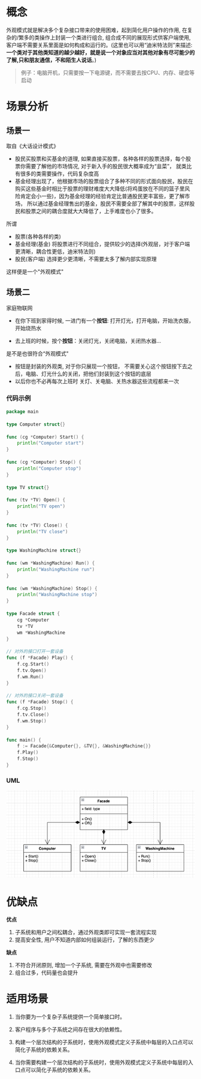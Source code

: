 # 概念

外观模式就是解决多个复杂接口带来的使用困难，起到简化用户操作的作用,  在复杂的/繁多的类操作上封装一个类进行组合, 组合成不同的展现形式供客户端使用, 客户端不需要关系里面是如何构成和运行的。(这里也可以用“迪米特法则”来描述:**一个类对于其他类知道的越少越好，就是说一个对象应当对其他对象有尽可能少的了解,只和朋友通信，不和陌生人说话**。)

> 例子：电脑开机，只需要按一下电源键，而不需要去按CPU、内存、硬盘等启动

# 场景分析

## 场景一

取自《大话设计模式》

- 股民买股票和买基金的道理,  如果直接买股票，各种各样的股票选择，每个股票你需要了解他的市场情况, 对于新入手的股民很大概率成为“韭菜”， 就类比有很多的类需要操作，代码复杂度高
- 基金经理出现了，他根据市场的股票组合了多种不同的形式面向股民，股民在购买这些基金时相比于股票的理财难度大大降低(将鸡蛋放在不同的篮子里风险肯定会小一些)，因为基金经理的经验肯定比普通股民更丰富些，更了解市场， 所以通过基金经理售出的基金，股民不需要全部了解其中的股票，这样股民和股票之间的耦合度就大大降低了，上手难度也小了很多。

所谓

- 股票(各种各样的类)
- 基金经理(基金) 将股票进行不同组合，提供较少的选择(外观层，对于客户端更清晰，耦合性更低，迪米特法则)
- 股民(客户端)  选择更少更清晰，不需要太多了解内部实现原理

这样便是一个"外观模式"

## 场景二

家庭物联网

- 在你下班到家得时候, 一进门有一个**按钮**: 打开灯光，打开电脑，开始洗衣服，开始烧热水

- 去上班的时候，按个**按钮**：关闭灯光，关闭电脑，关闭热水器...

是不是也很符合“外观模式"

- 按钮是封装的外观类, 对于你只展现一个按钮， 不需要关心这个按钮按下去之后，电脑、灯光什么的关闭，把他们封装到这个按钮的底层
- 以后你也不必再每次上班时 关灯、关电脑、关热水器这些流程都来一次

### 代码示例

```go
package main

type Computer struct{}

func (cg *Computer) Start() {
	println("Computer start")
}

func (cg *Computer) Stop() {
	println("Computer stop")
}

type TV struct{}

func (tv *TV) Open() {
	println("TV open")
}

func (tv *TV) Close() {
	println("TV close")
}

type WashingMachine struct{}

func (wm *WashingMachine) Run() {
	println("WashingMachine run")
}

func (wm *WashingMachine) Stop() {
	println("WashingMachine stop")
}

type Facade struct {
	cg *Computer
	tv *TV
	wm *WashingMachine
}

// 对外的接口打开一套设备
func (f *Facade) Play() {
	f.cg.Start()
	f.tv.Open()
	f.wm.Run()
}

// 对外的接口关闭一套设备
func (f *Facade) Stop() {
	f.cg.Stop()
	f.tv.Close()
	f.wm.Stop()
}

func main() {
	f := Facade{&Computer{}, &TV{}, &WashingMachine{}}
	f.Play()
	f.Stop()
}

```

### UML

![image-20230529232347107](image-20230529232347107.png)

# 优缺点

**优点**

1. 子系统和用户之间松耦合，通过外观类即可实现一套流程实现
2. 提高安全性, 用户不知道内部如何组装运行，了解的东西更少

**缺点**

1. 不符合开闭原则, 增加一个子系统, 需要在外观中也需要修改
2. 组合过多，代码量也会提升

# 适用场景

1. 当你要为一个复杂子系统提供一个简单接口时。

2. 客户程序与多个子系统之间存在很大的依赖性。

3. 构建一个层次结构的子系统时，使用外观模式定义子系统中每层的入口点可以简化子系统的依赖关系。

4. 当你需要构建一个层次结构的子系统时，使用外观模式定义子系统中每层的入口点可以简化子系统的依赖关系。

